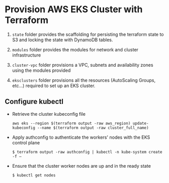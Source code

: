 # Provision AWS EKS Cluster with Terraform

1. `state` folder provides the scaffolding for persisting the terraform state to S3 and locking the state with DynamoDB tables.

2. `modules` folder provides the modules for network and cluster infrastructure

3. `cluster-vpc` folder provisions a VPC, subnets and availability zones using the modules provided

4. `eksclusters` folder provisions all the resources (AutoScaling Groups, etc...) required to set up an EKS cluster.

## Configure kubectl

- Retrieve the cluster kubeconfig file

  `aws eks --region $(terraform output -raw aws_region) update-kubeconfig --name $(terraform output -raw cluster_full_name)`

- Apply authconfig to authenticate the workers' nodes with the EKS control plane

  `$ terraform output -raw authconfig | kubectl -n kube-system create -f –`

- Ensure that the cluster worker nodes are up and in the ready state

  `$ kubectl get nodes`
